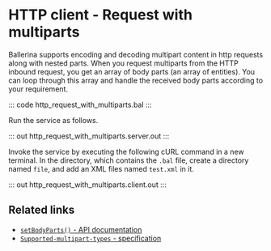 # HTTP client - Request with multiparts

Ballerina supports encoding and decoding multipart content in http requests along with nested parts. When you request multiparts from the HTTP inbound request, you get an array of body parts (an array of entities). You can loop through this array and handle the received body parts according to your requirement.

::: code http_request_with_multiparts.bal :::

Run the service as follows.

::: out http_request_with_multiparts.server.out :::

Invoke the service by executing the following cURL command in a new terminal.
In the directory, which contains the `.bal` file, create a directory named `file`, and add an XML files named `test.xml` in it.

::: out http_request_with_multiparts.client.out :::

## Related links
- [`setBodyParts()` - API documentation](https://lib.ballerina.io/ballerina/http/latest/classes/Request#setBodyParts)
- [`Supported-multipart-types` - specification](https://ballerina.io/spec/mime/#3-supported-multipart-types)

